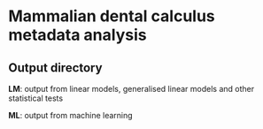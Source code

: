 # Mammalian dental calculus metadata analysis

## Output directory

**LM**: output from linear models, generalised linear models and other statistical tests

**ML**: output from machine learning
